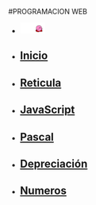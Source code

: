 #PROGRAMACION WEB
<head>
    <link rel="shortcut icon" href="img/icono.png">
    <link rel="stylesheet" href="miestilos.css">
    <meta http-equiv="Content-Type" content="text/html; charset=utf-8">
    <meta name="viewport" content="width=device-width, initial-scale=1">
</head>
<body background="img/3.jpg">
    <nav id="menuprincipal">
    <div>
        <ul>
            <li>
                <img src="img\Kirby-02.gif" width="50" alt="request image">
            </li>
            <li>
                <a href="index.html"><h2>Inicio</h2></a>
            </li>
            <li>
                <a href="reticula.html"><h2>Reticula</h2></a>
            </li>
            <li>
                <a href="JavaScript.html"><h2>JavaScript</h2></a>
            </li>
            <li>
                <a href="pascal.html"><h2>Pascal</h2></a>
            </li>
            <li>
                <a href="depreciacion.html"><h2>Depreciación</h2></a>
            </li>
            <li>
                <a href="num-letra.html"><h2>Numeros</h2></a>
            </li>
        </ul>
    </div>
    </nav>
    <br />
    <div class="container">
        <div class="row">
